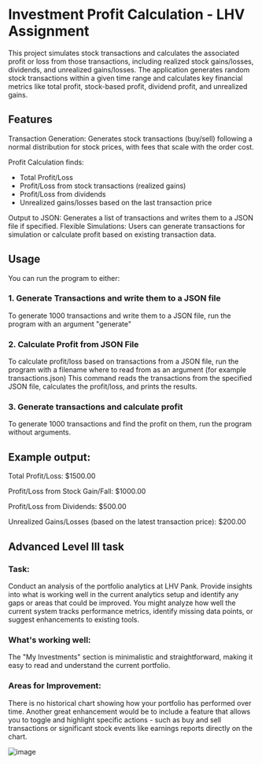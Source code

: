 # Investment Profit Calculation - LHV Assignment
This project simulates stock transactions and calculates the associated profit or loss from those transactions, including realized stock gains/losses, dividends, and unrealized gains/losses. The application generates random stock transactions within a given time range and calculates key financial metrics like total profit, stock-based profit, dividend profit, and unrealized gains.

## Features
Transaction Generation: Generates stock transactions (buy/sell) following a normal distribution for stock prices, with fees that scale with the order cost.

Profit Calculation finds:
* Total Profit/Loss
* Profit/Loss from stock transactions (realized gains)
* Profit/Loss from dividends
* Unrealized gains/losses based on the last transaction price

Output to JSON: Generates a list of transactions and writes them to a JSON file if specified.
Flexible Simulations: Users can generate transactions for simulation or calculate profit based on existing transaction data.

## Usage
You can run the program to either:
### 1. Generate Transactions and write them to a JSON file
To generate 1000 transactions and write them to a JSON file, run the program with an argument "generate"

### 2. Calculate Profit from JSON File
To calculate profit/loss based on transactions from a JSON file, run the program with a filename where to read from as an argument (for example transactions.json)
This command reads the transactions from the specified JSON file, calculates the profit/loss, and prints the results.

### 3. Generate transactions and calculate profit
To generate 1000 transactions and find the profit on them, run the program without arguments. 


## Example output:

Total Profit/Loss: $1500.00

Profit/Loss from Stock Gain/Fall: $1000.00

Profit/Loss from Dividends: $500.00

Unrealized Gains/Losses (based on the latest transaction price): $200.00

## Advanced Level III task

### Task: 

Conduct an analysis of the portfolio analytics at LHV Pank. Provide insights into what is working well in the current analytics setup and identify any gaps or areas that could be improved. You might analyze how well the current system tracks performance metrics, identify missing data points, or suggest enhancements to existing tools.

### What's working well:

The "My Investments" section is minimalistic and straightforward, making it easy to read and understand the current portfolio.

### Areas for Improvement:

There is no historical chart showing how your portfolio has performed over time. Another great enhancement would be to include a feature that allows you to toggle and highlight specific actions - such as buy and sell transactions or significant stock events like earnings reports directly on the chart.

![image](https://github.com/user-attachments/assets/e0af74dc-a2b3-40c4-b5e0-79ad3ee17f8e)
